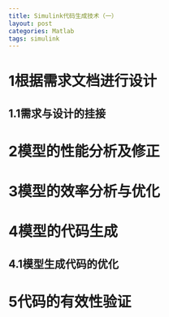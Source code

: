 ```yaml
---
title: Simulink代码生成技术（一）
layout: post
categories: Matlab
tags: simulink
---
```

# 1根据需求文档进行设计

## 1.1需求与设计的挂接

# 2模型的性能分析及修正

# 3模型的效率分析与优化

# 4模型的代码生成

## 4.1模型生成代码的优化

# 5代码的有效性验证